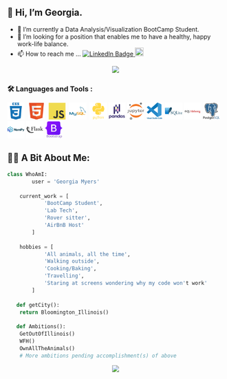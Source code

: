 ## 👋 Hi, I’m Georgia.
- 🍎 I’m currently a Data Analysis/Visualization BootCamp Student.
- 👀 I’m looking for a position that enables me to have a healthy, happy work-life balance.
- 📫 How to reach me ...
  <a href="https://www.linkedin.com/in/georgia-myers/">
    <img src="https://img.shields.io/badge/LinkedIn-blue?style=plastic&logo=linkedin&logoColor=white" alt="LinkedIn Badge"/>
  </a>
  <a href="mailto:GMyers95@live.com">
  <img src="https://github.com/PlanetWilson/Office365icons/blob/master/Outlook_OfficeCore10_32x_24x_20x_16x_01-22-2019.svg" width="20" height="20"/>
  </a>
  
<div id="header" align="center">
<img src="https://media.giphy.com/media/WUlplcMpOCEmTGBtBW/giphy.gif" width="100">
</div>

### :hammer_and_wrench: Languages and Tools :
<div>
  <img src="https://github.com/devicons/devicon/blob/master/icons/css3/css3-plain-wordmark.svg"  title="CSS3" alt="CSS" width="40" height="40"/>&nbsp;
  <img src="https://github.com/devicons/devicon/blob/master/icons/html5/html5-original.svg" title="HTML5" alt="HTML" width="40" height="40"/>&nbsp;
  <img src="https://github.com/devicons/devicon/blob/master/icons/javascript/javascript-original.svg" title="JavaScript" alt="JavaScript" width="40" height="40"/>&nbsp;
  <img src="https://github.com/devicons/devicon/blob/master/icons/mysql/mysql-original-wordmark.svg" title="MySQL"  alt="MySQL" width="40" height="40"/>&nbsp;
  <img src="https://github.com/devicons/devicon/blob/master/icons/python/python-plain-wordmark.svg" title="Python" alt="Python" width="40" height="40"/>
  <img src="https://github.com/devicons/devicon/blob/master/icons/pandas/pandas-original-wordmark.svg" title="Pandas" alt="Pandas" width="40" height="40"/>
  <img src="https://github.com/devicons/devicon/blob/master/icons/jupyter/jupyter-original-wordmark.svg" title="Jupyter" alt="Jupyter" width="40" height="40"/>
  <img src="https://github.com/devicons/devicon/blob/master/icons/vscode/vscode-original-wordmark.svg" title="VSCode" alt="VSCode" width="40" height="40"/>
  <img src="https://github.com/devicons/devicon/blob/master/icons/sqlite/sqlite-original-wordmark.svg" title="SQLite" alt="SQLite" width="40" height="40"/>
  <img src="https://github.com/devicons/devicon/blob/master/icons/sqlalchemy/sqlalchemy-original-wordmark.svg" title="SQLAlchemy" alt="SQLAlchemy" width="40" height="40"/>
  <img src="https://github.com/devicons/devicon/blob/master/icons/postgresql/postgresql-original-wordmark.svg" title="PostgreSQL" alt="PostgreSQL" width="40" height="40"/>
  <img src="https://github.com/devicons/devicon/blob/master/icons/numpy/numpy-original-wordmark.svg" title="NumPy" alt="NumPy" widht="40" height="40"/>
  <img src="https://github.com/devicons/devicon/blob/master/icons/flask/flask-original-wordmark.svg" title="Flask" alt="Flask" width="40" height="40"/>
  <img src="https://github.com/devicons/devicon/blob/master/icons/bootstrap/bootstrap-original-wordmark.svg" title="Bootstrap" alt="Bootstrap" width="40" height="40"/>
  
</div>

## :woman_technologist: A Bit About Me:
``` python
class WhoAmI:
        user = 'Georgia Myers'

   	current_work = [
   			'BootCamp Student',
   			'Lab Tech',
   			'Rover sitter',
   			'AirBnB Host'
   		]
      
   	hobbies = [
   			'All animals, all the time',
   			'Walking outside',
   			'Cooking/Baking',
   			'Travelling',
   			'Staring at screens wondering why my code won't work'
   		] 
   
   def getCity():
   	return Bloomington_Illinois()
   
   def Ambitions():
   	GetOutOfIllinois()
   	WFH()
   	OwnAllTheAnimals()
   	# More ambitions pending accomplishment(s) of above
   ```
   
   <div id="header" align="center">
   <img src="http://cdn.shopify.com/s/files/1/0082/0733/5475/products/NoIdeaSticker_1.png?v=1614265161" width="200"/>
</div>

<div id="header" align="center">
  <img src="https://komarev.com/ghpvc/?username=GMyers95&style=flat-square&color=blue" alt=""/>
  </div>
  <!-- https://www.sitepoint.com/github-profile-readme/ >
<!-- https://github.com/MarikIshtar007/MarikIshtar007/blob/master/README.md >
<!-- https://martinheinz.dev/blog/29 >
